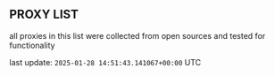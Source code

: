 ## PROXY LIST

all proxies in this list were collected from open sources and tested for functionality

last update: `2025-01-28 14:51:43.141067+00:00` UTC